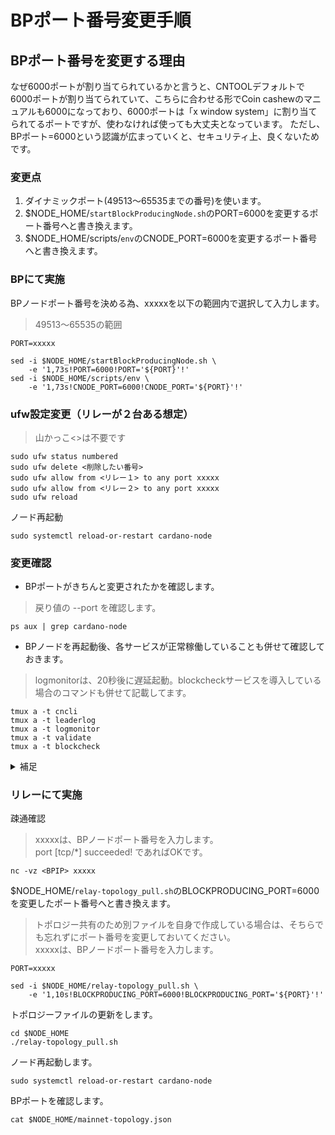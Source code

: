 # BPポート番号変更手順

## BPポート番号を変更する理由
なぜ6000ポートが割り当てられているかと言うと、CNTOOLデフォルトで6000ポートが割り当てられていて、こちらに合わせる形でCoin cashewのマニュアルも6000になっており、6000ポートは「x window system」に割り当てられてるポートですが、使わなければ使っても大丈夫となっています。  ただし、BPポート=6000という認識が広まっていくと、セキュリティ上、良くないためです。

### 変更点
1. ダイナミックポート(49513～65535までの番号)を使います。
2. $NODE_HOME/`startBlockProducingNode.sh`のPORT=6000を変更するポート番号へと書き換えます。
3. $NODE_HOME/scripts/`env`のCNODE_PORT=6000を変更するポート番号へと書き換えます。

### BPにて実施
BPノードポート番号を決める為、xxxxxを以下の範囲内で選択して入力します。
> 49513～65535の範囲
```console
PORT=xxxxx
```
```console
sed -i $NODE_HOME/startBlockProducingNode.sh \
    -e '1,73s!PORT=6000!PORT='${PORT}'!'
sed -i $NODE_HOME/scripts/env \
    -e '1,73s!CNODE_PORT=6000!CNODE_PORT='${PORT}'!'
```

### ufw設定変更（リレーが２台ある想定）

> 山かっこ<>は不要です
```console
sudo ufw status numbered
sudo ufw delete <削除したい番号>
sudo ufw allow from <リレー１> to any port xxxxx
sudo ufw allow from <リレー２> to any port xxxxx
sudo ufw reload
```

ノード再起動
```console
sudo systemctl reload-or-restart cardano-node
```

### 変更確認
- BPポートがきちんと変更されたかを確認します。
> 戻り値の --port を確認します。
```console
ps aux | grep cardano-node
```

- BPノードを再起動後、各サービスが正常稼働していることも併せて確認しておきます。

> logmonitorは、20秒後に遅延起動。blockcheckサービスを導入している場合のコマンドも併せて記載してます。
```console
tmux a -t cncli
tmux a -t leaderlog
tmux a -t logmonitor
tmux a -t validate
tmux a -t blockcheck
```

<details>
<summary>補足</summary>

<div>

サービス再起動コマンド
```console
sudo systemctl reload-or-restart cnode-cncli-sync.service
```
ブロックチェック再起動コマンド
```console
sudo systemctl reload-or-restart cnode-blockcheck.service
```

デタッチ方法
```
Ctrl + b → d
```

</div>

</details>

### リレーにて実施
疎通確認
> xxxxxは、BPノードポート番号を入力します。  
> port [tcp/*] succeeded! であればOKです。
```console
nc -vz <BPIP> xxxxx
```

$NODE_HOME/`relay-topology_pull.sh`のBLOCKPRODUCING_PORT=6000を変更したポート番号へと書き換えます。

> トポロジー共有のため別ファイルを自身で作成している場合は、そちらでも忘れずにポート番号を変更しておいてください。  
> xxxxxは、BPノードポート番号を入力します。
```console
PORT=xxxxx
```
```console
sed -i $NODE_HOME/relay-topology_pull.sh \
    -e '1,10s!BLOCKPRODUCING_PORT=6000!BLOCKPRODUCING_PORT='${PORT}'!'
```

トポロジーファイルの更新をします。
```console
cd $NODE_HOME
./relay-topology_pull.sh
```

ノード再起動します。
```console
sudo systemctl reload-or-restart cardano-node
```

BPポートを確認します。
```console
cat $NODE_HOME/mainnet-topology.json
```
